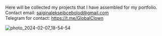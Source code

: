 Here will be collected my projects that I have assembled for my portfolio.  
Contact email: saiginalekseibcebolod@gmail.com  
Telegram for contact: https://t.me/GlobalClown  


![photo_2024-02-07_18-54-54](https://github.com/user-attachments/assets/4b95487b-f9a5-4813-8fb7-60008fc7a5a8)
